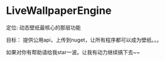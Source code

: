 # LiveWallpaperEngine

定位:
  动态壁纸最核心的那层功能

目标：
提供公用api，上传到nuget，让所有程序都可以成为壁纸。。。

如果对你有帮助请给我star一波。让我有动力继续搞下去~~
